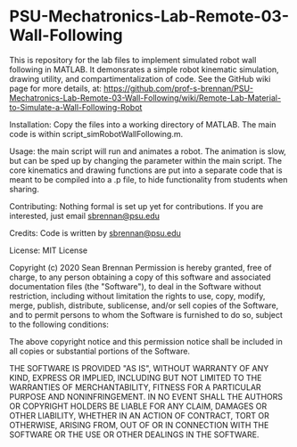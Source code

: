 # PSU-Mechatronics-Lab-Remote-03-Wall-Following
This is repository for the lab files to implement simulated robot wall following in MATLAB. It demonsrates a simple robot kinematic simulation, drawing utility, and compartimentalization of code.
See the GitHub wiki page for more details, at: 
https://github.com/prof-s-brennan/PSU-Mechatronics-Lab-Remote-03-Wall-Following/wiki/Remote-Lab-Material-to-Simulate-a-Wall-Following-Robot

Installation: Copy the files into a working directory of MATLAB. The main code is within script_simRobotWallFollowing.m.

Usage: the main script will run and animates a robot. The animation is slow, but can be sped up by changing the parameter within the main script. The core kinematics and drawing functions are put into a separate code that is meant to be compiled into a .p file, to hide functionality from students when sharing.

Contributing: Nothing formal is set up yet for contributions. If you are interested, just email sbrennan@psu.edu

Credits: Code is written by sbrennan@psu.edu

License: 
MIT License

Copyright (c) 2020 Sean Brennan
Permission is hereby granted, free of charge, to any person obtaining a copy
of this software and associated documentation files (the "Software"), to deal
in the Software without restriction, including without limitation the rights
to use, copy, modify, merge, publish, distribute, sublicense, and/or sell
copies of the Software, and to permit persons to whom the Software is
furnished to do so, subject to the following conditions:

The above copyright notice and this permission notice shall be included in all
copies or substantial portions of the Software.

THE SOFTWARE IS PROVIDED "AS IS", WITHOUT WARRANTY OF ANY KIND, EXPRESS OR
IMPLIED, INCLUDING BUT NOT LIMITED TO THE WARRANTIES OF MERCHANTABILITY,
FITNESS FOR A PARTICULAR PURPOSE AND NONINFRINGEMENT. IN NO EVENT SHALL THE
AUTHORS OR COPYRIGHT HOLDERS BE LIABLE FOR ANY CLAIM, DAMAGES OR OTHER
LIABILITY, WHETHER IN AN ACTION OF CONTRACT, TORT OR OTHERWISE, ARISING FROM,
OUT OF OR IN CONNECTION WITH THE SOFTWARE OR THE USE OR OTHER DEALINGS IN THE
SOFTWARE.

